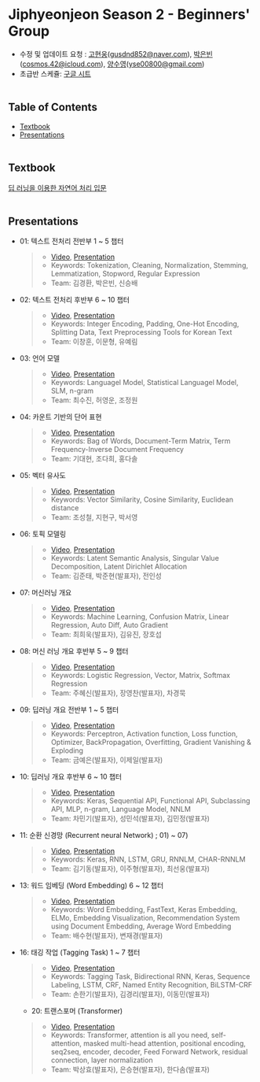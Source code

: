 # Jiphyeonjeon Season 2 - Beginners' Group
* 수정 및 업데이트 요청 : [고현웅](https://github.com/hyunwoongko)(gusdnd852@naver.com), [박은빈](https://github.com/42cosmos)(cosmos.42@icloud.com), [양수영](https://github.com/aiaaua)(yse00800@gmail.com)
* 초급반 스케쥴: [구글 시트](https://docs.google.com/spreadsheets/d/1pwkvIwf3T1bo2y7aXmSYPN6otlPKJl9kCJHaze0H3KY/edit#gid=0)
<br><br>

## Table of Contents
- [Textbook](#Textbook)
- [Presentations](#Presentations)
<br><br>

## Textbook
[딥 러닝을 이용한 자연어 처리 입문](https://wikidocs.net/book/2155)
<br><br>

## Presentations
- 01: 텍스트 전처리 전반부 1 ~ 5 챕터
  >- [Video](https://youtu.be/2bbIxIscfCA), [Presentation](./presentations/season2-1조-텍스트전처리_전반부.pdf)
  >- Keywords: Tokenization, Cleaning, Normalization, Stemming, Lemmatization, Stopword, Regular Expression
  >- Team: 김경환, 박은빈, 신승배

- 02: 텍스트 전처리 후반부 6 ~ 10 챕터
  >- [Video](https://youtu.be/1c8MP9hPt5c), [Presentation](./presentations/season2-2조_텍스트전처리_후반부.pdf)
  >- Keywords: Integer Encoding, Padding, One-Hot Encoding, Splitting Data, Text Preprocessing Tools for Korean Text
  >- Team: 이창훈, 이문형, 유예림 

- 03: 언어 모델

  >- [Video](https://youtu.be/my__g5LeEOU), [Presentation](./presentations/season2-3조_언어모델.pdf)
  >- Keywords: Languagel Model, Statistical Languagel Model, SLM, n-gram
  >- Team: 최수진, 허영운, 조정원

- 04: 카운트 기반의 단어 표현
  >- [Video](https://youtu.be/zMgn0-tO0Nc), [Presentation](./presentations/season2-4조_카운트기반단어표현.pdf)
  >- Keywords: Bag of Words, Document-Term Matrix, Term Frequency-Inverse Document Frequency  
  >- Team: 기대현, 조다희, 홍다솔
  
- 05: 벡터 유사도

  >- [Video](https://youtu.be/aVjcZ7BnTxA), [Presentation](./presentations/season2-5조_벡터유사도.pdf)
  >- Keywords: Vector Similarity, Cosine Similarity, Euclidean distance
  >- Team: 조성철, 지현구, 박서영

- 06: 토픽 모델링

  >- [Video](https://youtu.be/PyuCL7AyuBg), [Presentation](./presentations/season2-6조-토픽모델링.pdf)
  >- Keywords: Latent Semantic Analysis, Singular Value Decomposition, Latent Dirichlet Allocation
  >- Team: 김준태, 박준현(발표자), 전인성

- 07: 머신러닝 개요

  >- [Video](https://youtu.be/Ke1PBYhxgC8), [Presentation](./presentations/season2_7조_머신러닝개요.pdf)
  >- Keywords: Machine Learning, Confusion Matrix, Linear Regression, Auto Diff, Auto Gradient
  >- Team: 최희욱(발표자), 김유진, 장호섭


- 08: 머신 러닝 개요 후반부 5 ~ 9 챕터

  >- [Video](https://www.youtube.com/watch?v=uuJAO5hXvmA), [Presentation](./presentations/season2-8조-머신러닝_후반부.pdf)
  >- Keywords: Logistic Regression, Vector, Matrix, Softmax Regression
  >- Team: 주혜신(발표자), 장영찬(발표자), 차경묵

- 09: 딥러닝 개요 전반부 1 ~ 5 챕터

  >- [Video](https://youtu.be/6GERl_6DYl8), [Presentation](./presentations/season2-9조-딥러닝개요_전반부.pdf) 
  >- Keywords: Perceptron, Activation function, Loss function, Optimizer, BackPropagation, Overfitting, Gradient Vanishing & Exploding
  >- Team: 금예은(발표자), 이제일(발표자)

- 10: 딥러닝 개요 후반부 6 ~ 10 챕터  

  >- [Video](https://youtu.be/ceNum507t-c), [Presentation](./presentations/season2-10조-딥러닝개요-후반부.pdf) 
  >- Keywords: Keras, Sequential API, Functional API, Subclassing API, MLP, n-gram, Language Model, NNLM
  >- Team: 차민기(발표자), 성민석(발표자), 김민정(발표자)
  
- 11: 순환 신경망 (Recurrent neural Network) ; 01) ~ 07) 

  >- [Video](https://youtu.be/5ZXjAGx7iQw), [Presentation](./presentations/season2-11조-순환신경망(RNN).pdf) 
  >- Keywords: Keras, RNN, LSTM, GRU, RNNLM, CHAR-RNNLM
  >- Team: 김기동(발표자), 이주형(발표자), 최선웅(발표자)

- 13: 워드 임베딩 (Word Embedding) 6 ~ 12 챕터 

  >- [Video](https://youtu.be/H-f0oHh5fPs), [Presentation](./presentations/season2-13조-워드_임베딩_후반부.pdf) 
  >- Keywords: Word Embedding, FastText, Keras Embedding, ELMo, Embedding Visualization, Recommendation System using Document Embedding, Average Word Embedding
  >- Team: 배수현(발표자), 변재경(발표자)
  
- 16: 태깅 작업 (Tagging Task) 1 ~ 7 챕터

  >- [Video](https://www.youtube.com/watch?v=In-Y2jHjgnc), [Presentation](./presentations/season2-16조-테깅작업.pdf) 
  >- Keywords: Tagging Task, Bidirectional RNN, Keras, Sequence Labeling, LSTM, CRF, Named Entity Recognition, BiLSTM-CRF
  >- Team: 손한기(발표자), 김경리(발표자), 이동민(발표자)
  
  - 20: 트랜스포머 (Transformer)

  >- [Video](https://youtu.be/7xlusHKocqo), [Presentation](./presentations/season2_20조_트랜스포머_pdf) 
  >- Keywords: Transformer, attention is all you need, self-attention, masked multi-head attention, positional encoding, seq2seq, encoder, decoder, Feed Forward Network, residual connection, layer normalization
  >- Team: 박상효(발표자), 은승현(발표자), 한다솜(발표자)

